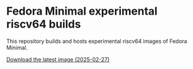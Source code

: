 # Fedora Minimal experimental riscv64 builds

This repository builds and hosts experimental riscv64 images of Fedora Minimal.

[Download the latest image (2025-02-27)](https://github.com/ondrejbudai/fedora-minimal-riscv64/actions/runs/13562656131/artifacts/2661950639)
